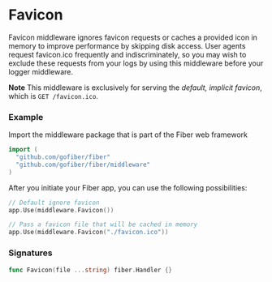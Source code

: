 # Favicon
Favicon middleware ignores favicon requests or caches a provided icon in memory to improve performance by skipping disk access. User agents request favicon.ico frequently and indiscriminately, so you may wish to exclude these requests from your logs by using this middleware before your logger middleware.

**Note** This middleware is exclusively for serving the _default, implicit favicon_, which is `GET /favicon.ico`.

### Example
Import the middleware package that is part of the Fiber web framework
```go
import (
  "github.com/gofiber/fiber"
  "github.com/gofiber/fiber/middleware"
)
```

After you initiate your Fiber app, you can use the following possibilities:
```go
// Default ignore favicon
app.Use(middleware.Favicon())

// Pass a favicon file that will be cached in memory
app.Use(middleware.Favicon("./favicon.ico"))
```

### Signatures
```go
func Favicon(file ...string) fiber.Handler {}
```